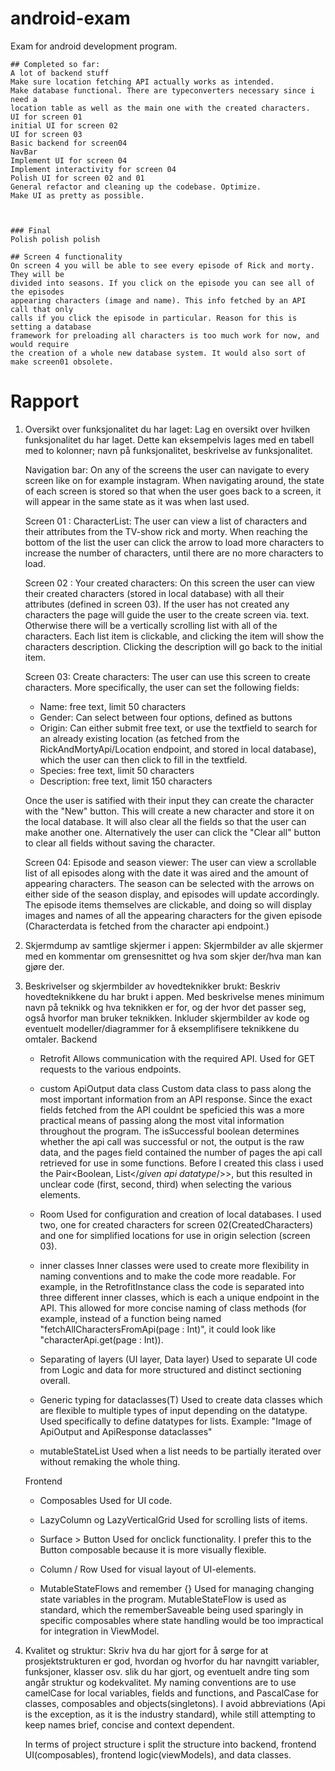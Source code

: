 # android-exam
Exam for android development program.
    
    ## Completed so far:
    A lot of backend stuff
    Make sure location fetching API actually works as intended.
    Make database functional. There are typeconverters necessary since i need a 
    location table as well as the main one with the created characters.
    UI for screen 01
    initial UI for screen 02
    UI for screen 03
    Basic backend for screen04
    NavBar
    Implement UI for screen 04
    Implement interactivity for screen 04
    Polish UI for screen 02 and 01
    General refactor and cleaning up the codebase. Optimize.
    Make UI as pretty as possible.


    
    ### Final 
    Polish polish polish

    ## Screen 4 functionality
    On screen 4 you will be able to see every episode of Rick and morty. They will be
    divided into seasons. If you click on the episode you can see all of the episodes
    appearing characters (image and name). This info fetched by an API call that only
    calls if you click the episode in particular. Reason for this is setting a database
    framework for preloading all characters is too much work for now, and would require
    the creation of a whole new database system. It would also sort of make screen01 obsolete.

# Rapport
1. Oversikt over funksjonalitet du har laget: Lag en oversikt over hvilken funksjonalitet du har laget. Dette kan eksempelvis lages med en tabell med to kolonner; navn på funksjonalitet, beskrivelse av funksjonalitet.

    Navigation bar:
    On any of the screens the user can navigate to every screen like on for example instagram. When navigating around, the state of each screen is stored so that when
    the user goes back to a screen, it will appear in the same state as it was when last used.

    Screen 01 : CharacterList:
    The user can view a list of characters and their attributes from the TV-show rick and morty. When reaching the bottom of
    the list the user can click the arrow to load more characters to increase the number of characters, until there are no more characters to load.

    Screen 02 : Your created characters:
    On this screen the user can view their created characters (stored in local database) with all their attributes (defined in screen 03). 
    If the user has not created any characters the page will guide the user to the create screen via. text. Otherwise there will be a vertically scrolling list
    with all of the characters. Each list item is clickable, and clicking the item will show the characters description. Clicking the description will go back to
    the initial item.

    Screen 03: Create characters:
    The user can use this screen to create characters. More specifically, the user can set the following fields:
    - Name: free text, limit 50 characters
    - Gender: Can select between four options, defined as buttons
    - Origin: Can either submit free text, or use the textfield to search for an already existing location (as fetched from the RickAndMortyApi/Location endpoint, and stored in local database),
    which the user can then click to fill in the textfield.
    - Species: free text, limit 50 characters
    - Description: free text, limit 150 characters
    
    Once the user is satified with their input they can create the character with the "New" button. This will create a new character and store it on the local database. It will also clear all the fields so that the user can make another one. Alternatively the user can click the "Clear all" button to clear all fields without saving the character.

    Screen 04: Episode and season viewer:
    The user can view a scrollable list of all episodes along with the date it was aired and the amount of appearing characters. The season can be 
    selected with the arrows on either side of the season display, and episodes will update accordingly.
    The episode items themselves are clickable, and doing so will display images and names of all the appearing characters for the given episode
    (Characterdata is fetched from the character api endpoint.) 

2. Skjermdump av samtlige skjermer i appen: Skjermbilder av alle skjermer med en
kommentar om grensesnittet og hva som skjer der/hva man kan gjøre der.

3. Beskrivelser og skjermbilder av hovedteknikker brukt: Beskriv hovedteknikkene du
har brukt i appen. Med beskrivelse menes minimum navn på teknikk og hva teknikken er for,
og der hvor det passer seg, også hvorfor man bruker teknikken. Inkluder skjermbilder av
kode og eventuelt modeller/diagrammer for å eksemplifisere teknikkene du omtaler.
    Backend
    - Retrofit
        Allows communication with the required API. Used for GET requests to the various endpoints. 

    - custom ApiOutput data class
        Custom data class to pass along the most important information from an API response. Since the exact fields fetched from the API couldnt be speficied
        this was a more practical means of passing along the most vital information throughout the program. The isSuccessful boolean determines whether the
        api call was successful or not, the output is the raw data, and the pages field contained the number of pages the api call retrieved for use in some
        functions. Before I created this class i used the Pair<Boolean, List</*given api datatype*/>>, but this resulted in unclear code (first, second, third)
        when selecting the various elements.  

    - Room
        Used for configuration and creation of local databases. I used two, one for created characters for screen 02(CreatedCharacters) and one for simplified
        locations for use in origin selection (screen 03). 

    - inner classes
        Inner classes were used to create more flexibility in naming conventions and to make the code more readable. For example, in the RetrofitInstance class
        the code is separated into three different inner classes, which is each a unique endpoint in the API. This allowed for more concise naming of class methods
        (for example, instead of a function being named "fetchAllCharactersFromApi(page : Int)", it could look like "characterApi.get(page : Int)).

    - Separating of layers (UI layer, Data layer)
        Used to separate UI code from Logic and data for more structured and distinct sectioning overall.

    - Generic typing for dataclasses(T)
        Used to create data classes which are flexible to multiple types of input depending on the datatype. Used specifically to define datatypes for lists.
        Example: "Image of ApiOutput and ApiResponse dataclasses"

    - mutableStateList
        Used when a list needs to be partially iterated over without remaking the whole thing.

    Frontend
    - Composables
        Used for UI code.

    - LazyColumn og LazyVerticalGrid
        Used for scrolling lists of items.

    - Surface > Button
        Used for onclick functionality. I prefer this to the Button composable because it is more visually flexible.

    - Column / Row
        Used for visual layout of UI-elements. 

    - MutableStateFlows and remember {}
        Used for managing changing state variables in the program. MutableStateFlow is used as standard, which the rememberSaveable being used sparingly in
        specific composables where state handling would be too impractical for integration in ViewModel.

4. Kvalitet og struktur: Skriv hva du har gjort for å sørge for at prosjektstrukturen er
god, hvordan og hvorfor du har navngitt variabler, funksjoner, klasser osv. slik du har gjort,
og eventuelt andre ting som angår struktur og kodekvalitet. 
    My naming conventions are to use camelCase for local variables, fields and functions, and PascalCase for classes, composables and objects(singletons).
    I avoid abbreviations (Api is the exception, as it is the industry standard), while still attempting to keep names brief, concise and context dependent.
    
    In terms of project structure i split the structure into backend, frontend UI(composables), frontend logic(viewModels), and data classes. 
